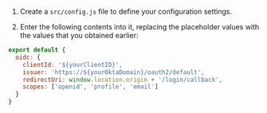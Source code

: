 1. Create a `src/config.js` file to define your configuration settings.

2. Enter the following contents into it, replacing the placeholder values with the values that you obtained earlier:

```js
export default {
  oidc: {
    clientId: '${yourClientID}',
    issuer: 'https://${yourOktaDomain}/oauth2/default',
    redirectUri: window.location.origin + '/login/callback',
    scopes: ['openid', 'profile', 'email']
  }
}
```
